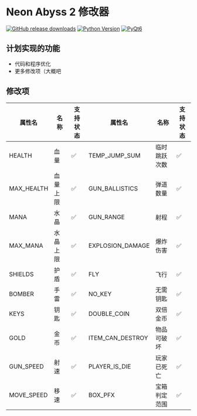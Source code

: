 # Neon Abyss 2 修改器

[![GitHub release downloads](https://img.shields.io/github/release/liuxuefeng1997/Nb2helper.svg?logo=github&style=flat-square)](https://github.com/liuxuefeng1997/Nb2helper/releases/latest)
[![Python Version](https://img.shields.io/badge/Python-3.13-green?logo=python)](https://www.python.org/downloads/release/python-3134/)
[![PyQt6](https://img.shields.io/badge/PyQt6-6.9.1-orange?logo=qt)](https://pypi.org/project/PyQt6/)

## 计划实现的功能
* 代码和程序优化
* 更多修改项（大概吧

## 修改项
| 属性名             | 名称        | 支持状态  | 属性名             | 名称        | 支持状态  |
|-------------------|------------|----------|-------------------|------------|----------|
| HEALTH            | 血量        | ✅       | TEMP_JUMP_SUM     | 临时跳跃次数  | ✅       |
| MAX_HEALTH        | 血量上限     | ✅       | GUN_BALLISTICS    | 弹道数量     | ✅       |
| MANA              | 水晶        | ✅       | GUN_RANGE         | 射程        | ✅       |
| MAX_MANA          | 水晶上限     | ✅       | EXPLOSION_DAMAGE  | 爆炸伤害     | ✅        |
| SHIELDS           | 护盾        | ✅       | FLY               | 飞行        | ✅        |
| BOMBER            | 手雷        | ✅       | NO_KEY            | 无需钥匙     | ✅       |
| KEYS              | 钥匙        | ✅       | DOUBLE_COIN       | 双倍金币     | ✅       |
| GOLD              | 金币        | ✅       | ITEM_CAN_DESTROY  | 物品可破坏   | ✅       |
| GUN_SPEED         | 射速        | ✅       | PLAYER_IS_DIE     | 玩家已死亡   | ✅       |
| MOVE_SPEED        | 移速        | ✅       | BOX_PFX           | 宝箱判定范围 | ✅       |

<br>
<br>
<br>
